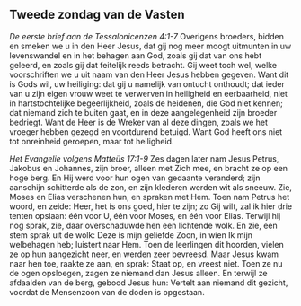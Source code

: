 ## Tweede zondag van de Vasten

*De eerste brief aan de Tessalonicenzen 4:1-7*
Overigens broeders, bidden en smeken we u in den Heer Jesus, dat gij nog meer moogt uitmunten in uw levenswandel en in het behagen aan God, zoals gij dat van ons hebt geleerd, en zoals gij dat feitelijk reeds betracht. Gij weet toch wel, welke voorschriften we u uit naam van den Heer Jesus hebben gegeven. Want dit is Gods wil, uw heiliging: dat gij u namelijk van ontucht onthoudt; dat ieder van u zijn eigen vrouw weet te verwerven in heiligheid en eerbaarheid, niet in hartstochtelijke begeerlijkheid, zoals de heidenen, die God niet kennen; dat niemand zich te buiten gaat, en in deze aangelegenheid zijn broeder bedriegt. Want de Heer is de Wreker van al deze dingen, zoals we het vroeger hebben gezegd en voortdurend betuigd. Want God heeft ons niet tot onreinheid geroepen, maar tot heiligheid. 

*Het Evangelie volgens Matteüs 17:1-9*
Zes dagen later nam Jesus Petrus, Jakobus en Johannes, zijn broer, alleen met Zich mee, en bracht ze op een hoge berg. En Hij werd voor hun ogen van gedaante veranderd; zijn aanschijn schitterde als de zon, en zijn klederen werden wit als sneeuw. Zie, Moses en Elias verschenen hun, en spraken met Hem. Toen nam Petrus het woord, en zeide: Heer, het is ons goed, hier te zijn; zo Gij wilt, zal ik hier drie tenten opslaan: één voor U, één voor Moses, en één voor Elias. Terwijl hij nog sprak, zie, daar overschaduwde hen een lichtende wolk. En zie, een stem sprak uit de wolk: Deze is mijn geliefde Zoon, in wien Ik mijn welbehagen heb; luistert naar Hem. Toen de leerlingen dit hoorden, vielen ze op hun aangezicht neer, en werden zeer bevreesd. Maar Jesus kwam naar hen toe, raakte ze aan, en sprak: Staat op, en vreest niet. Toen ze nu de ogen opsloegen, zagen ze niemand dan Jesus alleen. En terwijl ze afdaalden van de berg, gebood Jesus hun: Vertelt aan niemand dit gezicht, voordat de Mensenzoon van de doden is opgestaan. 


